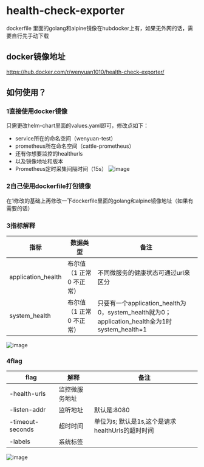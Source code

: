 # health-check-exporter
dockerfile 里面的golang和alpine镜像在hubdocker上有，如果无外网的话，需要自行先手动下载

## docker镜像地址
https://hub.docker.com/r/wenyuan1010/health-check-exporter/

## 如何使用？
### 1直接使用docker镜像
只需更改helm-chart里面的values.yaml即可，修改点如下：
* service所在的命名空间（wenyuan-test）
* prometheus所在命名空间（cattle-prometheus）
* 还有你想要监控的healthurls
* 以及镜像地址和版本
* Prometheus定时采集间隔时间（15s）
  ![image](https://github.com/WenYuan1010/health-check-exporter/assets/105798640/da3371cf-f180-4637-ad41-2575c7844f09)

### 2自己使用dockerfile打包镜像
在1修改的基础上再修改一下dockerfile里面的golang和alpine镜像地址（如果有需要的话）

### 3指标解释
|指标| 数据类型 | 备注 |
| --- | --- | --- |
|  application_health| 布尔值（1 正常 0 不正常） | 不同微服务的健康状态可通过url来区分 |
|  system_health| 布尔值（1 正常 0 不正常） | 只要有一个application_health为0，system_health就为0；application_health全为1时system_health=1 |

![image](https://github.com/WenYuan1010/health-check-exporter/assets/105798640/2d6707c0-4b10-403a-863a-d60c809c0b8f)

### 4flag
|flag| 解释 | 备注 |
| --- | --- | --- |
|  -health-urls| 监控微服务地址 |  |
|  -listen-addr| 监听地址 | 默认是:8080 |
|  -timeout-seconds| 超时时间 |单位为s; 默认是1s,这个是请求healthUrls的超时时间 |
|  -labels| 系统标签 | |

![image](https://github.com/WenYuan1010/health-check-exporter/assets/105798640/383da9dd-651c-4af8-82c9-245a14bc3530)

